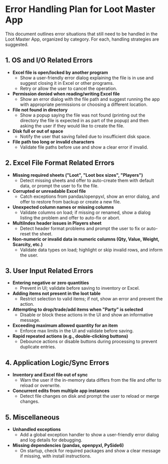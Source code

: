 # Error Handling Plan for Loot Master App

This document outlines error situations that still need to be handled in the Loot Master App, organized by category. For each, handling strategies are suggested.

## 1. OS and I/O Related Errors
- **Excel file is open/locked by another program**
  - Show a user-friendly error dialog explaining the file is in use and suggest closing it in Excel or other programs.
  - Retry or allow the user to cancel the operation.
- **Permission denied when reading/writing Excel file**
  - Show an error dialog with the file path and suggest running the app with appropriate permissions or choosing a different location.
- **File not found in directory**
  - Show a popup saying the file was not found (printing out the directory the file is expected in as part of the popup) and then asking the user if they would like to create the file.
- **Disk full or out of space**
  - Notify the user that saving failed due to insufficient disk space.
- **File path too long or invalid characters**
  - Validate file paths before use and show a clear error if invalid.

## 2. Excel File Format Related Errors
- **Missing required sheets ("Loot", "Loot box sizes", "Players")**
  - Detect missing sheets and offer to auto-create them with default data, or prompt the user to fix the file.
- **Corrupted or unreadable Excel file**
  - Catch exceptions from pandas/openpyxl, show an error dialog, and offer to restore from backup or create a new file.
- **Unexpected column names or missing columns**
  - Validate columns on load; if missing or renamed, show a dialog listing the problem and offer to auto-fix or abort.
- **MultiIndex header issues in Players sheet**
  - Detect header format problems and prompt the user to fix or auto-reset the sheet.
- **Non-numeric or invalid data in numeric columns (Qty, Value, Weight, Scarcity, etc.)**
  - Validate data types on load; highlight or skip invalid rows, and inform the user.

## 3. User Input Related Errors
- **Entering negative or zero quantities**
  - Prevent in UI; validate before saving to inventory or Excel.
- **Adding items not present in the loot table**
  - Restrict selection to valid items; if not, show an error and prevent the action.
- **Attempting to drop/trade/add items when "Party" is selected**
  - Disable or block these actions in the UI and show an informative message.
- **Exceeding maximum allowed quantity for an item**
  - Enforce max limits in the UI and validate before saving.
- **Rapid repeated actions (e.g., double-clicking buttons)**
  - Debounce actions or disable buttons during processing to prevent duplicate entries.

## 4. Application Logic/Sync Errors
- **Inventory and Excel file out of sync**
  - Warn the user if the in-memory data differs from the file and offer to reload or overwrite.
- **Concurrent edits from multiple app instances**
  - Detect file changes on disk and prompt the user to reload or merge changes.

## 5. Miscellaneous
- **Unhandled exceptions**
  - Add a global exception handler to show a user-friendly error dialog and log details for debugging.
- **Missing dependencies (pandas, openpyxl, PySide6)**
  - On startup, check for required packages and show a clear message if missing, with install instructions.
